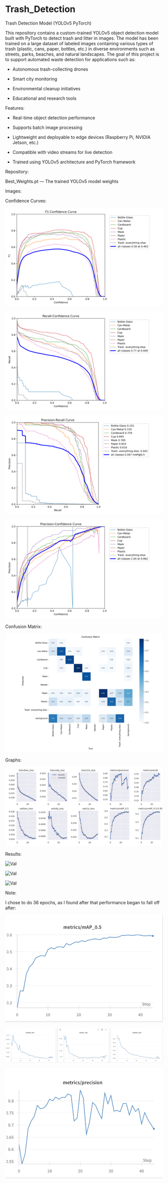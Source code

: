 # Trash_Detection
Trash Detection Model (YOLOv5 PyTorch)

This repository contains a custom-trained YOLOv5 object detection model built with PyTorch to detect trash and litter in images. The model has been trained on a large dataset of labeled images containing various types of trash (plastic, cans, paper, bottles, etc.) in diverse environments such as streets, parks, beaches, and natural landscapes. The goal of this project is to support automated waste detection for applications such as:

- Autonomous trash-collecting drones

- Smart city monitoring

- Environmental cleanup initiatives

- Educational and research tools

Features:

- Real-time object detection performance


- Supports batch image processing

- Lightweight and deployable to edge devices (Raspberry Pi, NVIDIA Jetson, etc.)

- Compatible with video streams for live detection

- Trained using YOLOv5 architecture and PyTorch framework

Repository:

Best_Weights.pt — The trained YOLOv5 model weights

Images:

Confidence Curves:

![Confidence Curve](images/media_images_Results_36_e4bed294bd7ca59c259a.png)

![Confidence Curve](images/media_images_Results_36_2a5a551479623f33c06a.png)

![Confidence Curve](images/media_images_Results_36_5bd4c40bf45cd7813688.png)

![Confidence Curve](images/media_images_Results_36_988d24134f85eef8bc12.png)


Confusion Matrix:

![Confusion Matrix](images/Image.jpg)

Graphs: 

![Graphs](images/media_images_Results_36_f6e0f40945966f09baec.png)

Results:

![Val](images/media_images_Validation_36_c257709a16cc6aa5b6a5.jpg)

![Val](images/media_images_Validation_36_d1ba1d852438b09a2f26.jpg)

![Val](images/media_images_Validation_36_9a5c1fc8c0b207f95445.jpg)


Note:

I chose to do 36 epochs, as I found after that performance began to fall off after:

![v1](images/graph_v1.jpeg)

![v1](images/graph_v1_loss.jpeg)

![v1](images/graph_v1_precision.jpeg)

